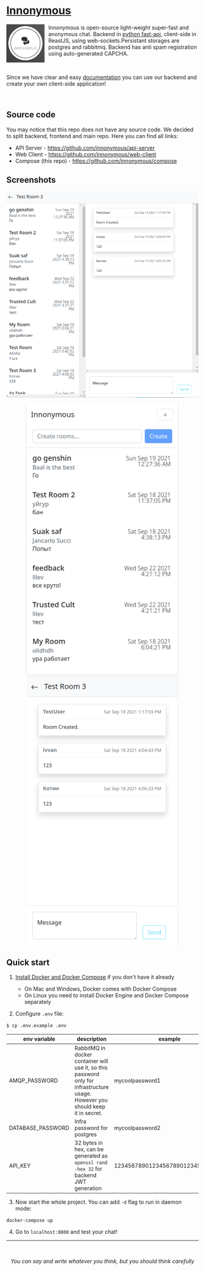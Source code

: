 # [Innonymous](https://innonymous.tk/)

<img src="images/logo.png" align="left" width=100 style="margin: 0px 10px 0px 0px"> Innonymous is open-source light-weight super-fast and anonymous chat. Backend in [python fast-api](https://fastapi.tiangolo.com/), client-side in ReastJS, using web-sockets.Persistant storages are postgres and rabbitmq. Backend has anti spam registration using auto-generated CAPCHA.

<br>


Since we have clear and easy [documentation](https://innonymous.tk/api/docs) you can use our backend and create your own client-side application! 

<br>

## Source code

You may notice that this repo does not have any source code. We decided to split backend, frontend and main repo. Here you can find all links:

+ API Server - https://github.com/innonymous/api-server
+ Web Client - https://github.com/innonymous/web-client
+ Compose (this repo) - https://github.com/innonymous/compose

## Screenshots

<p align="center">
<img src="images/app_example1.png" width="800px" />
</p>
<p align="center">

<img src="images/app_example2.png" width="400px" />
<img src="images/app_example3.png" width="396px" />
</p>


## Quick start

1. [Install Docker and Docker Compose](https://docs.docker.com/get-docker/) if you don't have it already
    * On Mac and Windows, Docker comes with Docker Compose
    * On Linux you need to install Docker Engine and Docker Compose separately

2. Configure `.env` file:
```sh
$ cp .env.example .env
```
|env variable|description|example|
|--|--|--|
|AMQP_PASSWORD| RabbitMQ in docker container will use it, so this password only for infrastructure usage. However you should keep it in secret. |mycoolpassword1|
|DATABASE_PASSWORD| Infra password for postgres |mycoolpassword2|
|API_KEY| 32 bytes in hex, can be generated as `openssl rand -hex 32` for backend JWT generation |12345678901234567890123456789012|


3. Now start the whole project. You can add `-d` flag to run in daemon mode:

```sh
docker-compose up
```

4. Go to `localhost:8000` and test your chat!

<hr>
<br>

<center> 

*You can say and write whatever you think, but you should think carefully* 

</center>